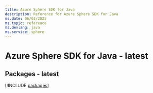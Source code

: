 ```yaml
---
title: Azure Sphere SDK for Java
description: Reference for Azure Sphere SDK for Java
ms.date: 06/03/2025
ms.topic: reference
ms.devlang: java
ms.service: sphere
---
```

# Azure Sphere SDK for Java - latest
## Packages - latest
[!INCLUDE [packages](sphere-index.md)]